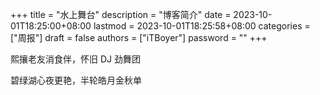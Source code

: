 +++
title = "水上舞台"
description = "博客简介"
date = 2023-10-01T18:25:00+08:00
lastmod = 2023-10-01T18:25:58+08:00
categories = ["周报"]
draft = false
authors = ["iTBoyer"]
password = ""
+++

熙攘老友消食伴，怀旧 DJ 劲舞团 

碧绿湖心夜更艳，半轮皓月金秋单 

